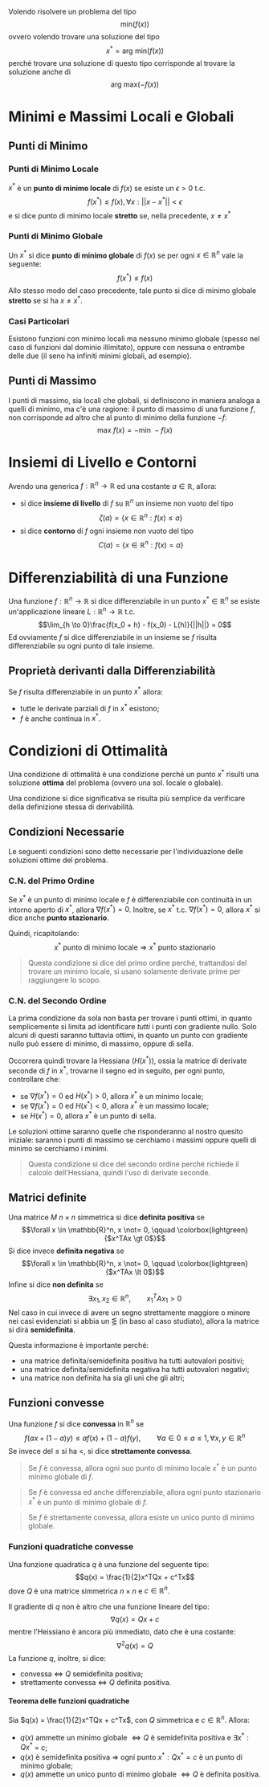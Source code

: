 Volendo risolvere un problema del tipo$$\text{min}(f(x))$$ovvero volendo trovare una soluzione del tipo$$x^* = \text{arg min}(f(x))$$perché trovare una soluzione di questo tipo corrisponde al trovare la soluzione anche di $$\text{arg max}(-f(x))$$
# Minimi e Massimi Locali e Globali
## Punti di Minimo
### Punti di Minimo Locale
$x^*$ è un **punto di minimo locale** di $f(x)$ se esiste un $\epsilon \gt 0$ t.c.$$f(x^*) \leq f(x), \forall x : ||x - x^*|| \lt \epsilon$$
 e si dice punto di minimo locale **stretto** se, nella precedente, $x \not = x^*$ 
### Punti di Minimo Globale
Un $x^*$ si dice **punto di minimo globale** di $f(x)$ se per ogni $x \in \mathbb{R}^n$ vale la seguente:$$f(x^*) \leq f(x)$$Allo stesso modo del caso precedente, tale punto si dice di minimo globale **stretto** se si ha $x \not = x^*$.
### Casi Particolari
Esistono funzioni con minimo locali ma nessuno minimo globale (spesso nel caso di funzioni dal dominio illimitato), oppure con nessuna o entrambe delle due (il seno ha infiniti minimi globali, ad esempio).
## Punti di Massimo
I punti di massimo, sia locali che globali, si definiscono in maniera analoga a quelli di minimo, ma c'è una ragione: il punto di massimo di una funzione $f$, non corrisponde ad altro che al punto di minimo della funzione $-f$:$$\text{max }f(x) = -\text{min }-f(x)$$
# Insiemi di Livello e Contorni
Avendo una generica $f : \mathbb{R}^n \rightarrow \mathbb{R}$ ed una costante $a \in \mathbb{R}$, allora:
- si dice **insieme di livello** di $f$ su $\mathbb{R}^n$ un insieme non vuoto del tipo $$\zeta(a) = \{x \in \mathbb{R}^n : f(x) \leq a\}$$
- si dice **contorno** di $f$ ogni insieme non vuoto del tipo$$C(a) = \{x \in \mathbb{R}^n : f(x) = a\}$$
# Differenziabilità di una Funzione
Una funzione $f : \mathbb{R}^n \to \mathbb{R}$ si dice differenziabile in un punto $x^* \in \mathbb{R}^n$ se esiste un'applicazione lineare $L : \mathbb{R}^n \to \mathbb{R}$ t.c.$$\lim_{h \to 0}\frac{f(x_0 + h) - f(x_0) - L(h)}{||h||} = 0$$Ed ovviamente $f$ si dice differenziabile in un insieme se $f$ risulta differenziabile su ogni punto di tale insieme.
## Proprietà derivanti dalla Differenziabilità
Se $f$ risulta differenziabile in un punto $x^*$ allora:
- tutte le derivate parziali di $f$ in $x^*$ esistono;
- $f$ è anche continua in $x^*$.
# Condizioni di Ottimalità
Una condizione di ottimalità è una condizione perché un punto $x^*$ risulti una soluzione **ottima** del problema (ovvero una sol. locale o globale).

Una condizione si dice significativa se risulta più semplice da verificare della definizione stessa di derivabilità.
## Condizioni Necessarie
Le seguenti condizioni sono dette necessarie per l'individuazione delle soluzioni ottime del problema.
### C.N. del Primo Ordine
Se $x^*$ è un punto di minimo locale e $f$ è differenziabile con continuità in un intorno aperto di $x^*$, allora $\nabla f(x^*) = 0$. Inoltre, se $x^*$ t.c. $\nabla f(x^*) = 0$, allora $x^*$ si dice anche **punto stazionario**.

Quindi, ricapitolando: $$x^* \text{ punto di minimo locale} \Rightarrow x^* \text{ punto stazionario}$$
> Questa condizione si dice del primo ordine perché, trattandosi del trovare un minimo locale, si usano solamente derivate prime per raggiungere lo scopo.

### C.N. del Secondo Ordine
La prima condizione da sola non basta per trovare i punti ottimi, in quanto semplicemente si limita ad identificare *tutti* i punti con gradiente nullo. Solo alcuni di questi saranno tuttavia ottimi, in quanto un punto con gradiente nullo può essere di minimo, di massimo, oppure di sella.

Occorrera quindi trovare la Hessiana ($H(x^*)$), ossia la matrice di derivate seconde di $f$ in $x^*$, trovarne il segno ed in seguito, per ogni punto, controllare che:
- se $\nabla f(x^*) = 0$ ed $H(x^*) \gt 0$, allora $x^*$ è un minimo locale;
- se $\nabla f(x^*) = 0$ ed $H(x^*) \lt 0$, allora $x^*$ è un massimo locale;
- se $H(x^*) = 0$, allora $x^*$ è un punto di sella.

Le soluzioni ottime saranno quelle che risponderanno al nostro quesito iniziale: saranno i punti di massimo se cerchiamo i massimi oppure quelli di minimo se cerchiamo i minimi.

> Questa condizione si dice del secondo ordine perché richiede il calcolo dell'Hessiana, quindi l'uso di derivate seconde.

## Matrici definite
Una matrice $M$ $n \times n$ simmetrica si dice **definita positiva** se $$\forall x \in \mathbb{R}^n, x \not= 0, \qquad \colorbox{lightgreen}{$x^TAx \gt 0$}$$Si dice invece **definita negativa** se$$\forall x \in \mathbb{R}^n, x \not= 0, \qquad \colorbox{lightgreen}{$x^TAx \lt 0$}$$Infine si dice **non definita** se$$\exists x_1, x_2 \in \mathbb{R}^n, \qquad x_1^TAx_1 \gt 0$$Nel caso in cui invece di avere un segno strettamente maggiore o minore nei casi evidenziati si abbia un $\lesseqgtr$ (in baso al caso studiato), allora la matrice si dirà **semidefinita**.

Questa informazione è importante perché:
- una matrice definita/semidefinita positiva ha tutti autovalori positivi;
- una matrice definita/semidefinita negativa ha tutti autovalori negativi;
- una matrice non definita ha sia gli uni che gli altri;

## Funzioni convesse
Una funzione $f$ si dice **convessa** in $\mathbb{R}^n$ se $$f(ax + (1 - a)y) \leq af(x) + (1 - a)f(y), \qquad \forall a \in 0 \leq a \leq 1, \forall x, y \in \mathbb{R}^n$$Se invece del $\leq$ si ha $\lt$, si dice **strettamente convessa**.

> Se $f$ è convessa, allora ogni suo punto di minimo locale $x^*$ è un punto minimo globale di $f$.

> Se $f$ è convessa ed anche differenziabile, allora ogni punto stazionario $x^*$ è un punto di minimo globale di $f$.

> Se $f$ è strettamente convessa, allora esiste un unico punto di minimo globale.

### Funzioni quadratiche convesse
Una funzione quadratica $q$ è una funzione del seguente tipo: $$q(x) = \frac{1}{2}x^TQx + c^Tx$$dove $Q$ è una matrice simmetrica $n \times n$ e $c \in \mathbb{R}^n$.

Il gradiente di $q$ non è altro che una funzione lineare del tipo:
$$\nabla q(x) = Qx + c$$mentre l'Heissiano è ancora più immediato, dato che è una costante: $$\nabla^2q(x) = Q$$ La funzione $q$, inoltre, si dice:
- convessa $\iff$ $Q$ semidefinita positiva;
- strettamente convessa $\iff$ $Q$ definita positiva.
#### Teorema delle funzioni quadratiche
Sia $q(x) = \frac{1}{2}x^TQx + c^Tx$, con $Q$ simmetrica e $c \in \mathbb{R}^n$. Allora:
- $q(x)$ ammette un minimo globale $\iff Q$ è semidefinita positiva e $\exists x^* : Qx^*$ = c;
- $q(x)$ è semidefinita positiva $\Rightarrow$ ogni punto $x^* : Qx^* = c$ è un punto di minimo globale;
- $q(x)$ ammette un unico punto di minimo globale $\iff Q$ è definita positiva.